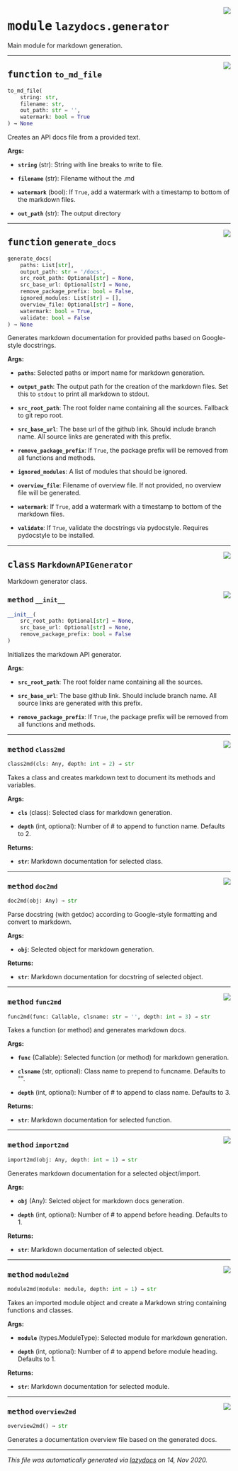 
<a href="../src/lazydocs/generator.py#L0"><img align="right" style="float:right;" src="https://img.shields.io/badge/-source-cccccc?style=flat-square"></a>

# <kbd>module</kbd> `lazydocs.generator`
Main module for markdown generation.


---

<a href="../src/lazydocs/generator.py#L172"><img align="right" style="float:right;" src="https://img.shields.io/badge/-source-cccccc?style=flat-square"></a>

## <kbd>function</kbd> `to_md_file`

```python
to_md_file(
    string: str,
    filename: str,
    out_path: str = '',
    watermark: bool = True
) → None
```

Creates an API docs file from a provided text.


**Args:**


 - <b>`string`</b> (str):  String with line breaks to write to file.

 - <b>`filename`</b> (str):  Filename without the .md

 - <b>`watermark`</b> (bool):  If `True`, add a watermark with a timestamp to bottom of the markdown files.

 - <b>`out_path`</b> (str):  The output directory


---

<a href="../src/lazydocs/generator.py#L751"><img align="right" style="float:right;" src="https://img.shields.io/badge/-source-cccccc?style=flat-square"></a>

## <kbd>function</kbd> `generate_docs`

```python
generate_docs(
    paths: List[str],
    output_path: str = '/docs',
    src_root_path: Optional[str] = None,
    src_base_url: Optional[str] = None,
    remove_package_prefix: bool = False,
    ignored_modules: List[str] = [],
    overview_file: Optional[str] = None,
    watermark: bool = True,
    validate: bool = False
) → None
```

Generates markdown documentation for provided paths based on Google-style docstrings.


**Args:**


 - <b>`paths`</b>:  Selected paths or import name for markdown generation.

 - <b>`output_path`</b>:  The output path for the creation of the markdown files. Set this to `stdout` to print all markdown to stdout.

 - <b>`src_root_path`</b>:  The root folder name containing all the sources. Fallback to git repo root.

 - <b>`src_base_url`</b>:  The base url of the github link. Should include branch name. All source links are generated with this prefix.

 - <b>`remove_package_prefix`</b>:  If `True`, the package prefix will be removed from all functions and methods.

 - <b>`ignored_modules`</b>:  A list of modules that should be ignored.

 - <b>`overview_file`</b>:  Filename of overview file. If not provided, no overview file will be generated.

 - <b>`watermark`</b>:  If `True`, add a watermark with a timestamp to bottom of the markdown files.

 - <b>`validate`</b>:  If `True`, validate the docstrings via pydocstyle. Requires pydocstyle to be installed.


---

<a href="../src/lazydocs/generator.py#L247"><img align="right" style="float:right;" src="https://img.shields.io/badge/-source-cccccc?style=flat-square"></a>

## <kbd>class</kbd> `MarkdownAPIGenerator`
Markdown generator class.



<a href="../src/lazydocs/generator.py#L250"><img align="right" style="float:right;" src="https://img.shields.io/badge/-source-cccccc?style=flat-square"></a>

### <kbd>method</kbd> `__init__`

```python
__init__(
    src_root_path: Optional[str] = None,
    src_base_url: Optional[str] = None,
    remove_package_prefix: bool = False
)
```

Initializes the markdown API generator.


**Args:**


 - <b>`src_root_path`</b>:  The root folder name containing all the sources.

 - <b>`src_base_url`</b>:  The base github link. Should include branch name.
 All source links are generated with this prefix.

 - <b>`remove_package_prefix`</b>:  If `True`, the package prefix will be removed from all functions and methods.



---

<a href="../src/lazydocs/generator.py#L514"><img align="right" style="float:right;" src="https://img.shields.io/badge/-source-cccccc?style=flat-square"></a>

### <kbd>method</kbd> `class2md`

```python
class2md(cls: Any, depth: int = 2) → str
```

Takes a class and creates markdown text to document its methods and variables.


**Args:**


 - <b>`cls`</b> (class):  Selected class for markdown generation.

 - <b>`depth`</b> (int, optional):  Number of # to append to function name. Defaults to 2.


**Returns:**


 - <b>`str`</b>:  Markdown documentation for selected class.

---

<a href="../src/lazydocs/generator.py#L339"><img align="right" style="float:right;" src="https://img.shields.io/badge/-source-cccccc?style=flat-square"></a>

### <kbd>method</kbd> `doc2md`

```python
doc2md(obj: Any) → str
```

Parse docstring (with getdoc) according to Google-style formatting and convert to markdown.


**Args:**


 - <b>`obj`</b>:  Selected object for markdown generation.


**Returns:**


 - <b>`str`</b>:  Markdown documentation for docstring of selected object.

---

<a href="../src/lazydocs/generator.py#L434"><img align="right" style="float:right;" src="https://img.shields.io/badge/-source-cccccc?style=flat-square"></a>

### <kbd>method</kbd> `func2md`

```python
func2md(func: Callable, clsname: str = '', depth: int = 3) → str
```

Takes a function (or method) and generates markdown docs.


**Args:**


 - <b>`func`</b> (Callable):  Selected function (or method) for markdown generation.

 - <b>`clsname`</b> (str, optional):  Class name to prepend to funcname. Defaults to "".

 - <b>`depth`</b> (int, optional):  Number of # to append to class name. Defaults to 3.


**Returns:**


 - <b>`str`</b>:  Markdown documentation for selected function.

---

<a href="../src/lazydocs/generator.py#L688"><img align="right" style="float:right;" src="https://img.shields.io/badge/-source-cccccc?style=flat-square"></a>

### <kbd>method</kbd> `import2md`

```python
import2md(obj: Any, depth: int = 1) → str
```

Generates markdown documentation for a selected object/import.


**Args:**


 - <b>`obj`</b> (Any):  Selcted object for markdown docs generation.

 - <b>`depth`</b> (int, optional):  Number of # to append before heading. Defaults to 1.


**Returns:**


 - <b>`str`</b>:  Markdown documentation of selected object.

---

<a href="../src/lazydocs/generator.py#L601"><img align="right" style="float:right;" src="https://img.shields.io/badge/-source-cccccc?style=flat-square"></a>

### <kbd>method</kbd> `module2md`

```python
module2md(module: module, depth: int = 1) → str
```

Takes an imported module object and create a Markdown string containing functions and classes.


**Args:**


 - <b>`module`</b> (types.ModuleType):  Selected module for markdown generation.

 - <b>`depth`</b> (int, optional):  Number of # to append before module heading. Defaults to 1.


**Returns:**


 - <b>`str`</b>:  Markdown documentation for selected module.

---

<a href="../src/lazydocs/generator.py#L708"><img align="right" style="float:right;" src="https://img.shields.io/badge/-source-cccccc?style=flat-square"></a>

### <kbd>method</kbd> `overview2md`

```python
overview2md() → str
```

Generates a documentation overview file based on the generated docs.




---

_This file was automatically generated via [lazydocs](https://github.com/ml-tooling/lazydocs) on 14, Nov 2020._
